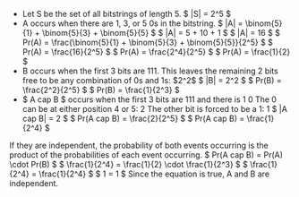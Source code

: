 <ul>
<li> Let S be the set of all bitstrings of length 5. 
$ |S| = 2^5 $
	<li> A occurs when there are 1, 3, or 5 0s in the bitstring. 
	      $ |A| = \binom{5}{1} + \binom{5}{3} + \binom{5}{5} $ 
	      $ |A| = 5 + 10 + 1 $ 
	      $ |A| = 16 $ 
	      $ Pr(A) = \frac{\binom{5}{1} + \binom{5}{3} + \binom{5}{5}}{2^5} $ 
	      $ Pr(A) = \frac{16}{2^5} $ 
	      $ Pr(A) = \frac{2^4}{2^5} $ 
	      $ Pr(A) = \frac{1}{2} $
	<li> B occurs when the first 3 bits are 111. 
	      This leaves the remaining 2 bits free to be any combination of 0s and 1s: $2^2$ 
$ |B| = 2^2 $ 
$ Pr(B) = \frac{2^2}{2^5} $ 
$ Pr(B) = \frac{1}{2^3} $
	<li> $ A cap B $ occurs when the first 3 bits are 111 and there is 1 0
	      The 0 can be at either position 4 or 5: 2 
	      The other bit is forced to be a 1: 1 
	      $ |A cap B| = 2 $ 
	      $ Pr(A cap B) = \frac{2}{2^5} $ 
	      $ Pr(A cap B) = \frac{1}{2^4} $
</ul>
If they are independent, the probability of both events occurring is the product of the probabilities of each event occurring. 
$ Pr(A cap B) = Pr(A) \cdot Pr(B) $ 
$ \frac{1}{2^4} = \frac{1}{2} \cdot \frac{1}{2^3} $ 
$ \frac{1}{2^4} = \frac{1}{2^4} $ 
$ 1 = 1 $ 
Since the equation is true, A and B are independent.
